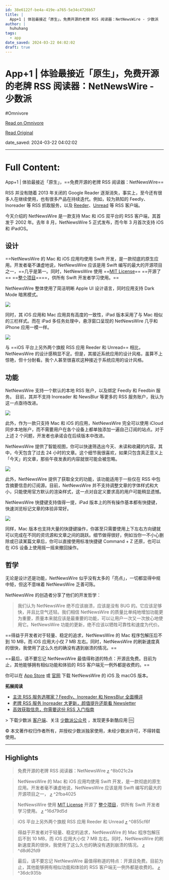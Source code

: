 ```yaml
---
id: 38e6122f-be4a-419e-a765-5e34c4726b57
title: |
  App+1 | 体验最接近「原生」，免费开源的老牌 RSS 阅读器：NetNewsWire - 少数派
author: |
  huhuhang
tags:
  - app
date_saved: 2024-03-22 04:02:02
draft: true
---
```


# App+1 | 体验最接近「原生」，免费开源的老牌 RSS 阅读器：NetNewsWire - 少数派
#Omnivore

[Read on Omnivore](https://omnivore.app/me/app-1-rss-net-news-wire-18e652351f8)

[Read Original](https://sspai.com/post/59482)

date_saved: 2024-03-22 04:02:02


--- 

# Full Content: 

App+1 | 体验最接近「原生」，==免费开源的老牌 RSS 阅读器：NetNewsWire==

RSS 并没有随着 2013 年关闭的 Google Reader 逐渐消失，事实上，至今还有很多人在继续使用，也有很多产品在持续迭代。例如，较为熟知的 Feedly、Inoreader 等 RSS 抓取服务，以及 [Reeder](https://sspai.com/post/54241)、[Unread](https://sspai.com/post/59130) 等 RSS 客户端。

今天介绍的 NetNewsWire 是一款支持 Mac 和 iOS 双平台的 RSS 客户端，其首发于 2002 年。去年 8 月，NetNewsWire 5 正式发布，而今年 3 月首次支持 iOS 和 iPadOS。

## 设计

==NetNewsWire 的 Mac 和 iOS 应用均使用 Swift 开发，是一款彻底的原生应用。开发者毫不谦虚地说，NetNewsWire 应该是用 Swift 编写的最大的开源项目之一，==几乎是第一。同时，NetNewsWire 使用 ==[MIT License](https://sspai.com/link?target=https%3A%2F%2Fgithub.com%2FRanchero-Software%2FNetNewsWire%2Fblob%2Fmaster%2FLICENSE)== ==开源了== ==[整个项目](https://sspai.com/link?target=https%3A%2F%2Fgithub.com%2FRanchero-Software%2FNetNewsWire)====，供所有 Swift 开发者学习使用。==

NetNewsWire 整体使用了简洁明晰 Apple UI 设计语言，同时应用支持 Dark Mode 暗黑模式。

![](https://proxy-prod.omnivore-image-cache.app/0x0,sos2g8DU_DSjpPki3jNxT6sjYIwCpgSWRC8HfClBxVyw/https://cdn.sspai.com/2020/03/15/84d3f297d2f1785c31936077c559b49b.png?imageView2/2/format/webp)

同时，其 iOS 应用和 Mac 应用具有高度的一致性，iPad 版本采用了与 Mac 相似的三栏样式。而在 iPad 多任务处理中，悬浮窗口呈现的 NetNewsWire 几乎和 iPhone 应用一模一样。

![](https://proxy-prod.omnivore-image-cache.app/0x0,sr-YTkr8vruRPOg-JHgVSuPQ0zuaiHzaYWh7Hx4ePL34/https://cdn.sspai.com/2020/03/15/b1072acec9b93a1f25a47b6e54f7a16e.png?imageView2/2/format/webp)

与 ==iOS 平台上另外两个旗舰 RSS 应用 Reeder 和 Unread== 相比，NetNewsWire 的设计感稍显不足。但是，其接近系统应用的设计风格，虽算不上惊艳，但十分耐看。我个人甚至很喜欢这种接近于系统应用的设计风格。

## 功能

NetNewsWire 支持一个默认的本地 RSS 账户，以及绑定 Feedly 和 Feedbin 服务。 目前，其并不支持 Inoreader 和 NewsBlur 等更多的 RSS 服务账户，我认为这一点亟待改进。

![](https://proxy-prod.omnivore-image-cache.app/350x0,sbGB1HPpb0xxeIqfy2mwnvKs5hCf84rQNKTbhV5CtLxs/https://cdn.sspai.com/2020/03/15/116d155a2f8356b96a2a15be10ec3bac.jpg?imageView2/2/format/webp)

此外，作为一款只支持 Mac 和 iOS 的应用，NetNewsWire 完全可以使用 iCloud 同步本地账户，而不需要用户在各个设备上都单独添加一遍自己订阅的站点。对于上述 2 个问题，开发者也承诺会在后续版本中改进。

NetNewsWire 提供了智能视图，你可以快速筛选出今天、未读和收藏的内容。其中，今天包含了过去 24 小时的文章。这个细节我很喜欢，如果只包含真正意义上「今天」的文章，那些午夜发表的内容就很可能会被忽略。

![](https://proxy-prod.omnivore-image-cache.app/0x0,sAFHVuiGcc8EOPeX7unLrbgAZrC6D8oh_ixCa87CRs60/https://cdn.sspai.com/2020/03/15/0a8f4328e30c922c9cb629b8fc848765.png?imageView2/2/format/webp)

此外，NetNewsWire 提供了获取全文的功能，该功能适用于一些仅在 RSS 中包含摘要信息的订阅源。目前，NetNewsWire 并不支持调整文章的字体样式和大小，只能使用官方默认的渲染样式，这一点对自定义要求高的用户可能稍显遗憾。

NetNewsWire 快捷键支持值得一提，iPad 版本上的所有操作基本都有快捷键，快速浏览标记文章的体验非常好。

![](https://proxy-prod.omnivore-image-cache.app/0x0,saK_9ez6btTelGXtEhRaCzvuYW-xqBx9gcOoOl_iIOV0/https://cdn.sspai.com/2020/03/15/24454ec2af3ebaa7d586fb0408997555.jpg?imageView2/2/format/webp)

同样，Mac 版本也支持大量的快捷键操作，你甚至只需要使用上下左右方向键就可以完成在不同的资讯源和文章之间的跳跃。细节做得很好，例如当你一不小心删除或已读某篇文章后，你可以直接使用标准快捷键 Command + Z 还原，也可以在 iOS 设备上使用摇一摇来撤回操作。

## 哲学

无论是设计还是功能，NetNewsWire 似乎没有太多的「亮点」，一切都显得中规中矩，但这不意味着 NetNewsWire 乏善可陈。

NetNewsWire 的创造者分享了他们的开发哲学：

> 我们认为 NetNewsWire 绝不应该崩溃，应该是没有 BUG 的。它应该足够快，并且比空气还轻。我们相信 NetNewsWire 的质量比单纯地增加功能更为重要，质量本来就应该是最重要的功能，可以让用户一次又一次放心地使用它。NetNewsWire 功能的更新，绝不应该以牺牲可靠性和速度为代价。

==得益于开发者对于轻量、稳定的追求，NetNewsWire 的 Mac 程序包解压后不到 10 MB，而 iOS 应用大小仅 7 MB 左右。同时，NetNewsWire 的刷新速度真的很快，我使用了这么久也的确没有遇到崩溃的情况。==

==最后，请不要忘记 NetNewsWire 最值得称道的特点：开源且免费。目前为止，其他能够拥有相似功能和体验的 RSS 客户端无一例外都是收费的。==

你可以在 [App Store](https://apps.apple.com/cn/app/netnewswire-rss-reader/id1480640210) 或 [官网](https://sspai.com/link?target=https%3A%2F%2Franchero.com%2Fnetnewswire%2F) 下载 NetNewsWire 的 iOS 及 macOS 版本。

**拓展阅读**

* [主流 RSS 服务选哪家？Feedly、Inoreader 和 NewsBlur 全面横评](https://sspai.com/post/44420)
* [老牌 RSS 服务 Inoreader 大更新，颜值提升还能看 Newsletter](https://sspai.com/post/58690)
* [高效获取信息，你需要这份 RSS 入门指南](https://sspai.com/post/56391)

\> 下载少数派 [客户端](https://sspai.com/page/client)、关注 [少数派公众号](https://sspai.com/s/J71e) ，发现更多新酷应用 🆒  

© 本文著作权归作者所有，并授权少数派独家使用，未经少数派许可，不得转载使用。

---

## Highlights

> 免费开源的老牌 RSS 阅读器：NetNewsWire [⤴️](https://omnivore.app/me/app-1-rss-net-news-wire-18e652351f8#8b021c2a-d8aa-4aaf-b1f8-becac33af269)  ^8b021c2a

> NetNewsWire 的 Mac 和 iOS 应用均使用 Swift 开发，是一款彻底的原生应用。开发者毫不谦虚地说，NetNewsWire 应该是用 Swift 编写的最大的开源项目之一， [⤴️](https://omnivore.app/me/app-1-rss-net-news-wire-18e652351f8#2fba4025-a9eb-466f-8c11-7e89d648f586)  ^2fba4025

> NetNewsWire 使用 [MIT License](https://sspai.com/link?target=https%3A%2F%2Fgithub.com%2FRanchero-Software%2FNetNewsWire%2Fblob%2Fmaster%2FLICENSE) 开源了 [整个项目](https://sspai.com/link?target=https%3A%2F%2Fgithub.com%2FRanchero-Software%2FNetNewsWire)，供所有 Swift 开发者学习使用。 [⤴️](https://omnivore.app/me/app-1-rss-net-news-wire-18e652351f8#16d79d5d-91a8-40fe-b1c3-557659480fa4)  ^16d79d5d

>  iOS 平台上另外两个旗舰 RSS 应用 Reeder 和 Unread  [⤴️](https://omnivore.app/me/app-1-rss-net-news-wire-18e652351f8#0855cf6f-161a-4ac4-9e86-0c84c4704a34)  ^0855cf6f

> 得益于开发者对于轻量、稳定的追求，NetNewsWire 的 Mac 程序包解压后不到 10 MB，而 iOS 应用大小仅 7 MB 左右。同时，NetNewsWire 的刷新速度真的很快，我使用了这么久也的确没有遇到崩溃的情况。 [⤴️](https://omnivore.app/me/app-1-rss-net-news-wire-18e652351f8#d8d62fd9-2867-4f07-8925-946500d6cf6e)  ^d8d62fd9

> 最后，请不要忘记 NetNewsWire 最值得称道的特点：开源且免费。目前为止，其他能够拥有相似功能和体验的 RSS 客户端无一例外都是收费的。 [⤴️](https://omnivore.app/me/app-1-rss-net-news-wire-18e652351f8#36dc935b-5e8a-4029-8d84-001ca4034efa)  ^36dc935b

